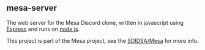 ## mesa-server

The web server for the Mesa Discord clone, written in javascript using [Express](https://expressjs.com/) and runs on [node.js](https://nodejs.org/en/).

This project is part of the Mesa project, see the [SDIDSA/Mesa](https://github.com/SDIDSA/mesa) for more info.
